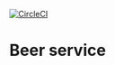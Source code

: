 [![CircleCI](https://circleci.com/gh/divukman/sfg_microservices_2021/tree/master.svg?style=svg)](https://circleci.com/gh/divukman/sfg_microservices_2021/tree/master)

# Beer service